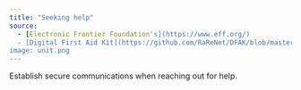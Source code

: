 ```yaml
---
title: "Seeking help"
source:
  - [Electronic Frontier Foundation's](https://www.eff.org/)
  - [Digital First Aid Kit](https://github.com/RaReNet/DFAK/blob/master/SecureCommunication.md)
image: unit.png
---
```

Establish secure communications when reaching out for help.
